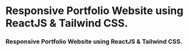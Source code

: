 # Responsive Portfolio Website using ReactJS & Tailwind CSS.
### Responsive Portfolio Website using ReactJS & Tailwind CSS.

